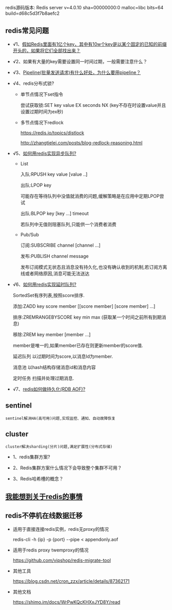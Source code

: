 redis源码版本:
Redis server v=4.0.10 sha=00000000:0 malloc=libc bits=64 build=d68c5d3f7b8aefc2

## redis常见问题
+    &radic;1、[假如Redis里面有1亿个key，其中有10w个key是以某个固定的已知的前缀开头的，如果将它们全部找出来？](http://doc.redisfans.com/key/scan.html)


+    &radic;2、如果有大量的key需要设置同一时间过期，一般需要注意什么？

+    &radic;3、[Pipeline(批量发送请求)有什么好处，为什么要用pipeline？](https://redis.io/topics/pipelining)
    
+    &radic;4、redis分布式锁?

        *   单节点情况下set指令

            尝试获取锁:SET key value EX seconds NX (key不存在时设置value并且设置过期时间为ex秒)

        *   多节点情况下redlock
        
            https://redis.io/topics/distlock

            http://zhangtielei.com/posts/blog-redlock-reasoning.html

    
+    &radic;5、[如何用redis实现异步队列?](https://github.com/antirez/disque)
    
        *   List

            入队:RPUSH key value [value ..] 
            
            出队:LPOP key

            可能存在等待队列中没值就消费的问题,缓解策略是在应用中定期LPOP尝试

            出队:BLPOP key [key ...] timeout

            若队列中无值则阻塞队列,只能供一个消费者消费

        *   Pub/Sub

            订阅:SUBSCRIBE channel [channel ...]

            发布:PUBLISH channel message

            发布订阅模式无状态且消息没有持久化,也没有确认收到的机制,若订阅方离线或者网络原因,消息可能无法送达
    
+    &radic;6、[如何用redis实现延时队列?](https://tech.youzan.com/queuing_delay/)

        SortedSet有序列表,按照score排序.

        添加:ZADD key score member [[score member] [score member] ...]

        排序:ZREMRANGEBYSCORE key min max (获取某一个时间之前所有到期消息)

        移除:ZREM key member [member ...]

        member是唯一的,如果member已存在则更新member的score值.
        
        延迟队列    以过期时间为score,以消息Id为member.
        
        消息池  以hash结构存储消息id和消息内容

        定时任务    扫描并处理过期消息.

+    &radic;7、[redis如何做持久化(RDB AOF)?](http://doc.redisfans.com/topic/persistence.html#redis)


## sentinel

    sentinel解决HA(高可用)问题,实现监控、通知、自动故障恢复


## cluster

    cluster解决sharding(分片)问题,满足扩展性(分布式存储)

+    1、redis集群方案?

+    2、Redis集群方案什么情况下会导致整个集群不可用？

+    3、Redis哈希槽的概念？

##  [我能想到关于redis的事情](https://blog.csdn.net/a1290123825/article/details/89008067#%E5%A6%82%E6%9E%9C%E6%9C%89%E5%A4%A7%E9%87%8F%E7%9A%84-key-%E9%9C%80%E8%A6%81%E8%AE%BE%E7%BD%AE%E5%90%8C%E4%B8%80%E6%97%B6%E9%97%B4%E8%BF%87%E6%9C%9F%EF%BC%8C%E4%B8%80%E8%88%AC%E9%9C%80%E8%A6%81%E6%B3%A8%E6%84%8F%E4%BB%80%E4%B9%88%EF%BC%9F)

## redis不停机在线数据迁移
* 适用于直接连接redis实例，redis无proxy的情况

    redis-cli -h {ip} -p {port} --pipe < appendonly.aof

* 适用于redis proxy twemproxy的情况

    https://github.com/vipshop/redis-migrate-tool

* 其他工具

    https://blog.csdn.net/cron_zzx/article/details/87362171

* 其他文档

    https://shimo.im/docs/WrPwKQcKHXxJYD8Y/read